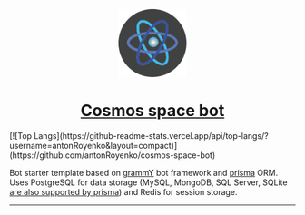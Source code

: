<p align="center">
<img src="server/assets/logo_small.png" width="120" height="120" text-align="center">
</p>
<h1 align="center"><a href="https://t.me/CosmosSpaceBot">Cosmos space bot</a></h1>
[![Top Langs](https://github-readme-stats.vercel.app/api/top-langs/?username=antonRoyenko&layout=compact)](https://github.com/antonRoyenko/cosmos-space-bot)

Bot starter template based on [grammY](https://grammy.dev/) bot framework and [prisma](https://www.prisma.io/) ORM.  
Uses PostgreSQL for data storage (MySQL, MongoDB, SQL Server,
SQLite [are also supported by prisma](https://www.prisma.io/docs/reference/database-reference/supported-databases)) and
Redis for session storage.

---

